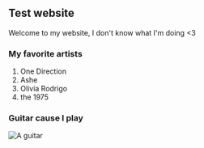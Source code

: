 ## Test website

Welcome to my website, I don't know what I'm doing <3

### My favorite artists

1. One Direction
2. Ashe
3. Olivia Rodrigo
4. the 1975 

### Guitar cause I play
![A guitar](https://static.pexels.com/photos/64111/pexels-photo-64111.jpeg)

